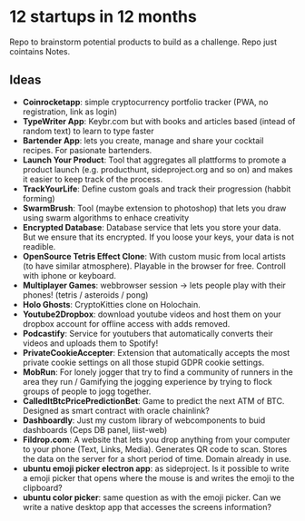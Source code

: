 # 12 startups in 12 months
Repo to brainstorm potential products to build as a challenge. Repo just cointains Notes.

## Ideas
- **Coinrocketapp**: simple cryptocurrency portfolio tracker (PWA, no registration, link as login)
- **TypeWriter App**: Keybr.com but with books and articles based (intead of random text) to learn to type faster
- **Bartender App**: lets you create, manage and share your cocktail recipes. For pasionate bartenders.
- **Launch Your Product**: Tool that aggregates all plattforms to promote a product launch (e.g. producthunt, sideproject.org and so on) and makes it easier to keep track of the process.
- **TrackYourLife**: Define custom goals and track their progression (habbit forming)
- **SwarmBrush**: Tool (maybe extension to photoshop) that lets you draw using swarm algorithms to enhace creativity
- **Encrypted Database**: Database service that lets you store your data. But we ensure that its encrypted. If you loose your keys, your data is not readible.
- **OpenSource Tetris Effect Clone**: With custom music from local artists (to have similar atmosphere). Playable in the browser for free. Controll with iphone or keyboard.
- **Multiplayer Games**: webbrowser session -> lets people play with their phones! (tetris / asteroids / pong)
- **Holo Ghosts**: CryptoKitties clone on Holochain.
- **Youtube2Dropbox**: download youtube videos and host them on your dropbox account for offline access with adds removed.
- **Podcastify**: Service for youtubers that automatically converts their videos and uploads them to Spotify!
- **PrivateCookieAccepter**: Extension that automatically accepts the most private cookie settings on all those stupid GDPR cookie settings.
- **MobRun**: For lonely jogger that try to find a community of runners in the area they run / Gamifying the jogging experience by trying to flock groups of people to jogg together.
- **CalledItBtcPricePredictionBet**: Game to predict the next ATM of BTC. Designed as smart contract with oracle chainlink?
- **Dashboardly**: Just my custom library of webcomponents to buid dashboards (Ceps DB panel, liist-web)
- **Fildrop.com**: A website that lets you drop anything from your computer to your phone (Text, Links, Media). Generates QR code to scan. Stores the data on the server for a short period of time. Domain already in use.
- **ubuntu emoji picker electron app**: as sideproject. Is it possible to write a emoji picker that opens where the mouse is and writes the emoji to the clipboard?
- **ubuntu color picker**: same question as with the emoji picker. Can we write a native desktop app that accesses the screens information?


